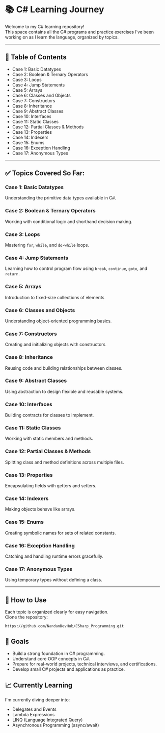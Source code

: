 ﻿# 📚 C# Learning Journey

Welcome to my C# learning repository!  
This space contains all the C# programs and practice exercises I've been working on as I learn the language, organized by topics.

---

## 📑 Table of Contents

- Case 1: Basic Datatypes
- Case 2: Boolean & Ternary Operators
- Case 3: Loops
- Case 4: Jump Statements
- Case 5: Arrays
- Case 6: Classes and Objects
- Case 7: Constructors
- Case 8: Inheritance
- Case 9: Abstract Classes
- Case 10: Interfaces
- Case 11: Static Classes
- Case 12: Partial Classes & Methods
- Case 13: Properties
- Case 14: Indexers
- Case 15: Enums
- Case 16: Exception Handling
- Case 17: Anonymous Types

---

## ✅ Topics Covered So Far:

### Case 1: Basic Datatypes
Understanding the primitive data types available in C#.

### Case 2: Boolean & Ternary Operators
Working with conditional logic and shorthand decision making.

### Case 3: Loops
Mastering `for`, `while`, and `do-while` loops.

### Case 4: Jump Statements
Learning how to control program flow using `break`, `continue`, `goto`, and `return`.

### Case 5: Arrays
Introduction to fixed-size collections of elements.

### Case 6: Classes and Objects
Understanding object-oriented programming basics.

### Case 7: Constructors
Creating and initializing objects with constructors.

### Case 8: Inheritance
Reusing code and building relationships between classes.

### Case 9: Abstract Classes
Using abstraction to design flexible and reusable systems.

### Case 10: Interfaces
Building contracts for classes to implement.

### Case 11: Static Classes
Working with static members and methods.

### Case 12: Partial Classes & Methods
Splitting class and method definitions across multiple files.

### Case 13: Properties
Encapsulating fields with getters and setters.

### Case 14: Indexers
Making objects behave like arrays.

### Case 15: Enums
Creating symbolic names for sets of related constants.

### Case 16: Exception Handling
Catching and handling runtime errors gracefully.

### Case 17: Anonymous Types
Using temporary types without defining a class.

---

## 🚀 How to Use

Each topic is organized clearly for easy navigation.  
Clone the repository:

```bash
https://github.com/NandanDevHub/CSharp_Programming.git
```


## 🎯 Goals

- Build a strong foundation in C# programming.
- Understand core OOP concepts in C#.
- Prepare for real-world projects, technical interviews, and certifications.
- Develop small C# projects and applications as practice.


## 📈 Currently Learning

I'm currently diving deeper into:
- Delegates and Events
- Lambda Expressions
- LINQ (Language Integrated Query)
- Asynchronous Programming (async/await)
